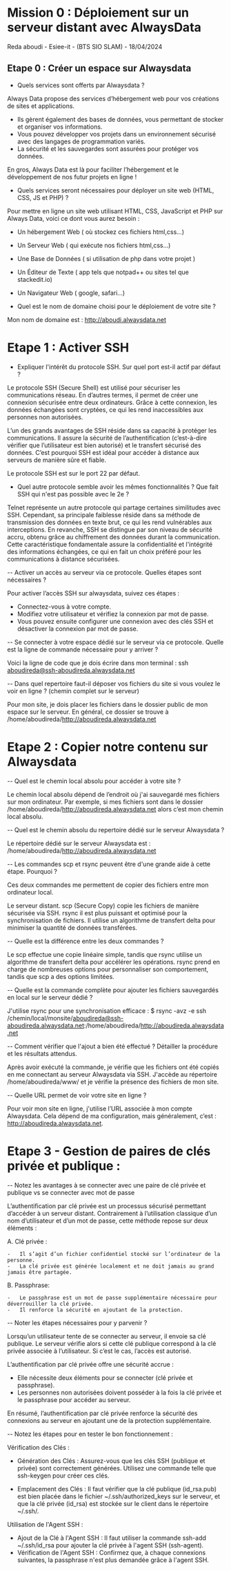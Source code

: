 # Mission 0 : Déploiement sur un serveur distant avec AlwaysData

Reda aboudi - Esiee-it - (BTS SIO SLAM) - 18/04/2024




## Etape 0 : Créer un espace sur Alwaysdata
- Quels services sont offerts par Alwaysdata ?
  
Always Data  propose des services d’hébergement web pour vos créations de sites et applications.
-   Ils gèrent également des bases de données, vous permettant de stocker et organiser vos informations.
-   Vous pouvez développer vos projets dans un environnement sécurisé avec des langages de programmation  variés.
-   La  sécurité et les sauvegardes sont assurées pour protéger vos données.

En gros, Always Data est là pour faciliter l’hébergement et le développement de nos futur projets en ligne !

- Quels services seront nécessaires pour déployer un site web (HTML, CSS, JS et PHP) ?

Pour mettre en ligne un site web utilisant HTML, CSS, JavaScript et PHP sur Always Data, voici ce dont vous aurez besoin :

- Un hébergement Web ( où stockez ces fichiers html,css...)
- Un Serveur Web ( qui exécute nos fichiers html,css...)
- Une Base de Données ( si utilisation de php dans votre projet )
- Un Éditeur de Texte ( app tels que notpad++ ou sites tel que stackedit.io)
- Un Navigateur Web ( google, safari...)

- Quel est le nom de domaine choisi pour le déploiement de votre site ?

Mon nom de domaine est : http://aboudi.alwaysdata.net

# Etape 1 : Activer SSH

- Expliquer l'intérêt du protocole SSH. Sur quel port est-il actif par défaut ?

Le protocole SSH (Secure Shell) est utilisé pour sécuriser les communications réseau. En d’autres termes, il permet de créer une  connexion sécurisée entre deux ordinateurs. Grâce à cette connexion, les données échangées sont cryptées, ce qui les rend inaccessibles aux personnes non autorisées.

L’un des  grands avantages de SSH réside dans sa capacité à  protéger les communications. Il assure la sécurité de l’authentification (c’est-à-dire vérifier que l’utilisateur est bien autorisé) et le transfert sécurisé des données. C’est pourquoi SSH est idéal pour accéder à distance aux serveurs de manière sûre et fiable.

Le protocole SSH est sur le port 22 par défaut.

- Quel autre protocole semble avoir les mêmes fonctionnalités ? Que fait SSH qui n'est pas possible avec le 2e ?

Telnet représente un autre protocole qui partage certaines similitudes avec SSH. Cependant, sa principale faiblesse réside dans sa méthode de transmission des données en texte brut, ce qui les rend vulnérables aux interceptions. En revanche, SSH se distingue par son niveau de sécurité accru, obtenu grâce au chiffrement des données durant la communication. Cette caractéristique fondamentale assure la confidentialité et l'intégrité des informations échangées, ce qui en fait un choix préféré pour les communications à distance sécurisées.

-- Activer un accès au serveur via ce protocole. Quelles étapes sont nécessaires ?
  
Pour activer l’accès SSH sur alwaysdata, suivez ces étapes :
- Connectez-vous à votre compte.
- Modifiez votre utilisateur et vérifiez la connexion par mot de passe.
- Vous pouvez ensuite configurer une connexion avec des clés SSH et désactiver la connexion par mot de passe.


-- Se connecter à votre espace dédié sur le serveur via ce protocole. Quelle est la ligne de commande nécessaire pour y arriver ?

Voici la ligne de code que je dois écrire dans mon terminal : ssh aboudireda@ssh-aboudireda.alwaysdata.net


-- Dans quel repertoire faut-il déposer vos fichiers du site si vous voulez le voir en ligne ? (chemin complet sur le serveur)

Pour mon site, je dois placer les fichiers dans le dossier public de mon espace sur le serveur. En général, ce dossier se trouve à /home/aboudireda/http://aboudireda.alwaysdata.net

# Etape 2 : Copier notre contenu sur Alwaysdata


-- Quel est le chemin local absolu pour accéder à votre site ?

Le chemin local absolu dépend de l’endroit où j'ai sauvegardé mes fichiers sur mon ordinateur. Par exemple, si mes fichiers sont dans le dossier /home/aboudireda/http://aboudireda.alwaysdata.net alors c’est mon chemin local absolu.

-- Quel est le chemin absolu du repertoire dédié sur le serveur Alwaysdata ?

Le répertoire dédié sur le serveur Alwaysdata est : /home/aboudireda/http://aboudireda.alwaysdata.net

-- Les commandes scp et rsync peuvent être d'une grande aide à cette étape. Pourquoi ?

Ces deux commandes me permettent de copier des fichiers entre mon ordinateur local.
  
Le serveur distant. scp (Secure Copy) copie les fichiers de manière sécurisée via SSH. rsync il est plus puissant et optimisé pour la synchronisation de fichiers. Il utilise un algorithme de transfert delta pour minimiser la quantité de données transférées.

-- Quelle est la différence entre les deux commandes ?

Le scp effectue une copie linéaire simple, tandis que rsync utilise un algorithme de transfert delta pour accélérer les opérations. rsync prend en charge de nombreuses options pour personnaliser son comportement, tandis que scp a des options limitées.

-- Quelle est la commande complète pour ajouter les fichiers sauvegardés en local sur le serveur dédié ?
  
J'utilise rsync pour une synchronisation efficace : $ rsync -avz -e ssh /chemin/local/monsite/aboudireda@ssh-aboudireda.alwaysdata.net:/home/aboudireda/http://aboudireda.alwaysdata.net

-- Comment vérifier que l'ajout a bien été effectué ? Détailler la procédure et les résultats attendus.

Après avoir exécuté la commande, je vérifie que les fichiers ont été copiés en me connectant au serveur Alwaysdata via SSH. J'accède au répertoire /home/aboudireda/www/ et je vérifie la présence des fichiers de mon site.

-- Quelle URL permet de voir votre site en ligne ?

Pour voir mon site en ligne, j'utilise l’URL associée à mon compte Alwaysdata. Cela dépend de ma configuration, mais généralement, c’est : http://aboudireda.alwaysdata.net.

# Etape 3 - Gestion de paires de clés privée et publique : 

-- Notez les avantages à se connecter avec une paire de clé privée et publique vs se connecter avec mot de passe

L’authentification par clé privée est un processus sécurisé permettant d’accéder à un serveur distant. Contrairement à l’utilisation classique d’un nom d’utilisateur et d’un mot de passe, cette méthode repose sur deux éléments :

A.  Clé privée :
    
    -   Il s’agit d’un fichier confidentiel stocké sur l’ordinateur de la personne.
    -   La clé privée est générée localement et ne doit jamais au grand jamais être partagée.
B.  Passphrase:
    
    -   Le passphrase est un mot de passe supplémentaire nécessaire pour déverrouiller la clé privée.
    -   Il renforce la sécurité en ajoutant de la protection.

-- Noter les étapes nécessaires pour y parvenir ?

Lorsqu’un utilisateur tente de se connecter au serveur, il envoie sa  clé publique. Le serveur vérifie alors si cette clé publique correspond à la clé privée associée à l’utilisateur. Si c’est le cas, l’accès est autorisé.

L’authentification par clé privée offre une sécurité accrue :

-   Elle nécessite deux éléments pour se connecter (clé privée et passphrase).
-   Les personnes non autorisées doivent posséder à la fois la clé privée et le passphrase pour accéder au serveur.

En résumé, l’authentification par clé privée renforce la sécurité des connexions au serveur en ajoutant une de la protection supplémentaire.

-- Notez les étapes pour en tester le bon fonctionnement :

Vérification des Clés :

- Génération des Clés : Assurez-vous que les clés SSH (publique et privée) sont correctement générées. Utilisez une commande telle que ssh-keygen pour créer ces clés.

- Emplacement des Clés : Il faut vérifier que la clé publique (id_rsa.pub) est bien placée dans le fichier ~/.ssh/authorized_keys sur le serveur, et que la clé privée (id_rsa) est stockée sur le client dans le répertoire ~/.ssh/.

Utilisation de l'Agent SSH :

- Ajout de la Clé à l'Agent SSH : Il faut utiliser la commande ssh-add ~/.ssh/id_rsa pour ajouter la clé privée à l'agent SSH (ssh-agent).
- Vérification de l'Agent SSH : Confirmez que, à chaque connexions suivantes, la passphrase n'est plus demandée grâce à l'agent SSH.
